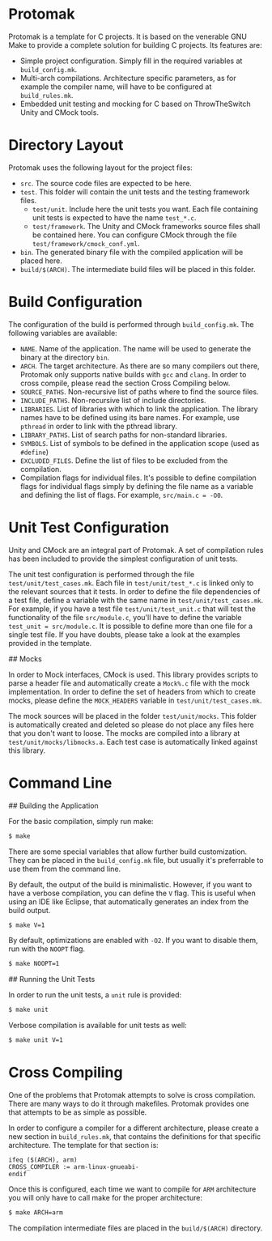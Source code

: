 # Protomak

Protomak is a template for C projects. It is based on the venerable GNU Make to provide a complete 
solution for building C projects. Its features are:

 * Simple project configuration. Simply fill in the required variables at `build_config.mk`.
 * Multi-arch compilations. Architecture specific parameters, as for example the compiler name, 
 will have to be configured at `build_rules.mk`.
 * Embedded unit testing and mocking for C based on ThrowTheSwitch Unity and CMock tools.
 
# Directory Layout

Protomak uses the following layout for the project files:

 * `src`. The source code files are expected to be here.
 * `test`. This folder will contain the unit tests and the testing framework files.
   * `test/unit`. Include here the unit tests you want. Each file containing unit tests is expected to have the name `test_*.c`.
   * `test/framework`. The Unity and CMock frameworks source files shall be contained here. You can configure CMock through the 
     file `test/framework/cmock_conf.yml`.
 * `bin`. The generated binary file with the compiled application will be placed here.
 * `build/$(ARCH)`. The intermediate build files will be placed in this folder.

# Build Configuration

The configuration of the build is performed through `build_config.mk`. The following variables are available:

 * `NAME`. Name of the application. The name will be used to generate the binary at the directory `bin`.
 * `ARCH`. The target architecture. As there are so many compilers out there, Protomak only supports native builds with `gcc` and `clang`. In order to cross compile, please read the section Cross Compiling below.
 * `SOURCE_PATHS`. Non-recursive list of paths where to find the source files.
 * `INCLUDE_PATHS`. Non-recursive list of include directories.
 * `LIBRARIES`. List of libraries with which to link the application. The library names have to be defined using its bare names. For example, use `pthread` in order to link with the pthread library.
 * `LIBRARY_PATHS`. List of search paths for non-standard libraries.
 * `SYMBOLS`. List of symbols to be defined in the application scope (used as `#define`)
 * `EXCLUDED_FILES`. Define the list of files to be excluded from the compilation.
 * Compilation flags for individual files. It's possible to define compilation flags for individual flags simply by defining the file name as a variable and defining the list of flags. For example, `src/main.c = -O0`. 
 
# Unit Test Configuration

Unity and CMock are an integral part of Protomak. A set of compilation rules has been included to provide the simplest configuration of unit tests. 

The unit test configuration is performed through the file `test/unit/test_cases.mk`. Each file in `test/unit/test_*.c` is linked only to the relevant sources that it tests. In order to define the file dependencies of a test file, define a variable with the same name in `test/unit/test_cases.mk`. For example, if you have a test file `test/unit/test_unit.c` that will test the functionality of the file `src/module.c`, you'll have to define the variable `test_unit = src/module.c`. It is possible to define more than one file for a single test file. If you have doubts, please take a look at the examples provided in the template.

## Mocks

In order to Mock interfaces, CMock is used. This library provides scripts to parse a header file and automatically create a `Mock%.c` file with the mock implementation. In order to define the set of headers from which to create mocks, please define the `MOCK_HEADERS` variable in `test/unit/test_cases.mk`.

The mock sources will be placed in the folder `test/unit/mocks`. This folder is automatically created and deleted so please do not place any files here that you don't want to loose. The mocks are compiled into a library at `test/unit/mocks/libmocks.a`. Each test case is automatically linked against this library.
 
# Command Line

## Building the Application

For the basic compilation, simply run make:
```bash
$ make
```

There are some special variables that allow further build customization. They can be placed in the `build_config.mk` file, but usually it's preferrable to use them from the command line. 

By default, the output of the build is minimalistic. However, if you want to have a verbose compilation, you can define the `V` flag. This is useful when using an IDE like Eclipse, that automatically generates an index from the build output. 

```bash
$ make V=1
```

By default, optimizations are enabled with `-O2`. If you want to disable them, run with the `NOOPT` flag.

```bash
$ make NOOPT=1
```

## Running the Unit Tests

In order to run the unit tests, a `unit` rule is provided:  

```bash
$ make unit
```

Verbose compilation is available for unit tests as well:

```bash
$ make unit V=1
```

# Cross Compiling

One of the problems that Protomak attempts to solve is cross compilation. There are many ways to do it through makefiles. Protomak provides one that attempts to be as simple as possible.

In order to configure a compiler for a different architecture, please create a new section in `build_rules.mk`, that contains the definitions for that specific architecture. The template for that section is:

```make
ifeq ($(ARCH), arm)
CROSS_COMPILER := arm-linux-gnueabi-
endif
```

Once this is configured, each time we want to compile for `ARM` architecture you will only have to call make for the proper architecture:

```bash
$ make ARCH=arm
```

The compilation intermediate files are placed in the `build/$(ARCH)` directory.

